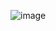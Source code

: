 ![image](https://user-images.githubusercontent.com/97138488/180887577-ac5ff470-4f4e-49f3-9cf1-1b7e7574cd90.png)
